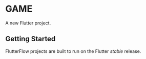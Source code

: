 # GAME

A new Flutter project.

## Getting Started

FlutterFlow projects are built to run on the Flutter _stable_ release.
